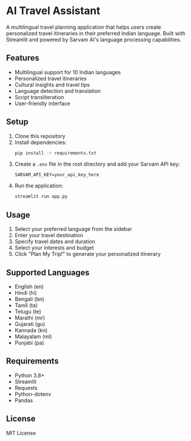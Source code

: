 # AI Travel Assistant

A multilingual travel planning application that helps users create personalized travel itineraries in their preferred Indian language. Built with Streamlit and powered by Sarvam AI's language processing capabilities.

## Features

- Multilingual support for 10 Indian languages
- Personalized travel itineraries
- Cultural insights and travel tips
- Language detection and translation
- Script transliteration
- User-friendly interface

## Setup

1. Clone this repository
2. Install dependencies:
   ```bash
   pip install -r requirements.txt
   ```
3. Create a `.env` file in the root directory and add your Sarvam API key:
   ```
   SARVAM_API_KEY=your_api_key_here
   ```
4. Run the application:
   ```bash
   streamlit run app.py
   ```

## Usage

1. Select your preferred language from the sidebar
2. Enter your travel destination
3. Specify travel dates and duration
4. Select your interests and budget
5. Click "Plan My Trip!" to generate your personalized itinerary

## Supported Languages

- English (en)
- Hindi (hi)
- Bengali (bn)
- Tamil (ta)
- Telugu (te)
- Marathi (mr)
- Gujarati (gu)
- Kannada (kn)
- Malayalam (ml)
- Punjabi (pa)

## Requirements

- Python 3.8+
- Streamlit
- Requests
- Python-dotenv
- Pandas

## License

MIT License 